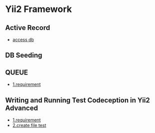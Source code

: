 # Yii2 Framework

## Active Record

- [access db](active-record.md)

## DB Seeding

## QUEUE

- [1.requirement](page/queue/1.requirement-for-queue.md)

## Writing and Running Test Codeception in Yii2 Advanced

- [1.requirement](page/codeception/1.requirement-for-codeception.md)
- [2.create file test](page/codeception/2.create-file-test.md)
